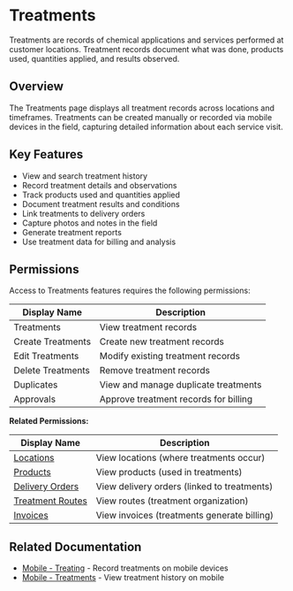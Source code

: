 # Treatments

Treatments are records of chemical applications and services performed at customer locations. Treatment records document what was done, products used, quantities applied, and results observed.

## Overview

The Treatments page displays all treatment records across locations and timeframes. Treatments can be created manually or recorded via mobile devices in the field, capturing detailed information about each service visit.

## Key Features

* View and search treatment history
* Record treatment details and observations
* Track products used and quantities applied
* Document treatment results and conditions
* Link treatments to delivery orders
* Capture photos and notes in the field
* Generate treatment reports
* Use treatment data for billing and analysis

## Permissions

Access to Treatments features requires the following permissions:

| Display Name | Description |
|--------------|-------------|
| Treatments | View treatment records |
| Create Treatments | Create new treatment records |
| Edit Treatments | Modify existing treatment records |
| Delete Treatments | Remove treatment records |
| Duplicates | View and manage duplicate treatments |
| Approvals | Approve treatment records for billing |

**Related Permissions:**

| Display Name | Description |
|--------------|-------------|
| [Locations](../AreaManagement/Locations.md) | View locations (where treatments occur) |
| [Products](../Product/Products.md) | View products (used in treatments) |
| [Delivery Orders](DeliveryOrders.md) | View delivery orders (linked to treatments) |
| [Treatment Routes](TreatmentRoutes.md) | View routes (treatment organization) |
| [Invoices](../Billing/Invoices.md) | View invoices (treatments generate billing) |

## Related Documentation

* [Mobile - Treating](../Mobile/Treating.md) - Record treatments on mobile devices
* [Mobile - Treatments](../Mobile/Treatments.md) - View treatment history on mobile

